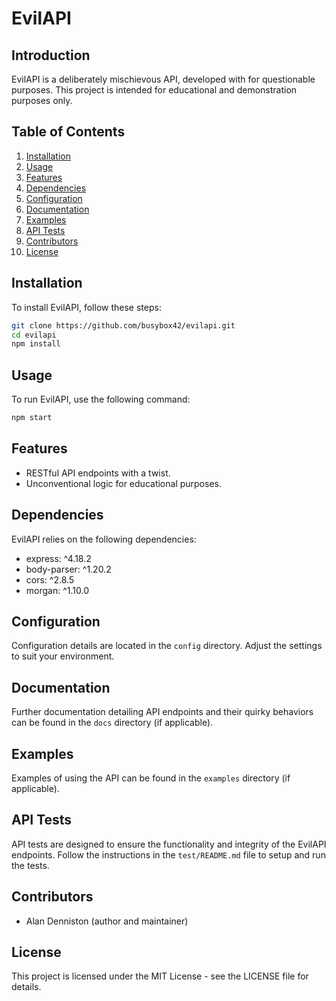 # EvilAPI

## Introduction

EvilAPI is a deliberately mischievous API, developed with for questionable purposes. This project is intended for educational and demonstration purposes only.

## Table of Contents

1. [Installation](#installation)
2. [Usage](#usage)
3. [Features](#features)
4. [Dependencies](#dependencies)
5. [Configuration](#configuration)
6. [Documentation](#documentation)
7. [Examples](#examples)
8. [API Tests](#api-tests)
9. [Contributors](#contributors)
10. [License](#license)

## Installation

To install EvilAPI, follow these steps:

```bash
git clone https://github.com/busybox42/evilapi.git
cd evilapi
npm install
```

## Usage

To run EvilAPI, use the following command:

```bash
npm start
```

## Features

- RESTful API endpoints with a twist.
- Unconventional logic for educational purposes.

## Dependencies

EvilAPI relies on the following dependencies:

- express: ^4.18.2
- body-parser: ^1.20.2
- cors: ^2.8.5
- morgan: ^1.10.0

## Configuration

Configuration details are located in the `config` directory. Adjust the settings to suit your environment.

## Documentation

Further documentation detailing API endpoints and their quirky behaviors can be found in the `docs` directory (if applicable).

## Examples

Examples of using the API can be found in the `examples` directory (if applicable).

## API Tests

API tests are designed to ensure the functionality and integrity of the EvilAPI endpoints. Follow the instructions in the `test/README.md` file to setup and run the tests.

## Contributors

- Alan Denniston (author and maintainer)

## License

This project is licensed under the MIT License - see the LICENSE file for details.

